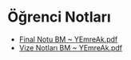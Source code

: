 # Öğrenci Notları

<!--Index-->

- [Final Notu BM ~ YEmreAk.pdf](https://github.com//yedhrab/IstanbulUniversity-CE/raw/master/3.%20S%C4%B1n%C4%B1f%202.%20D%C3%B6nem%20Notlar%C4%B1/Bilgisayar%20Mimarisi/%C3%96%C4%9Frenci%20Notlar%C4%B1/Final%20Notu%20BM%20~%20YEmreAk.pdf)
- [Vize Notları BM ~ YEmreAk.pdf](https://github.com//yedhrab/IstanbulUniversity-CE/raw/master/3.%20S%C4%B1n%C4%B1f%202.%20D%C3%B6nem%20Notlar%C4%B1/Bilgisayar%20Mimarisi/%C3%96%C4%9Frenci%20Notlar%C4%B1/Vize%20Notlar%C4%B1%20BM%20~%20YEmreAk.pdf)

<!--Index-->

